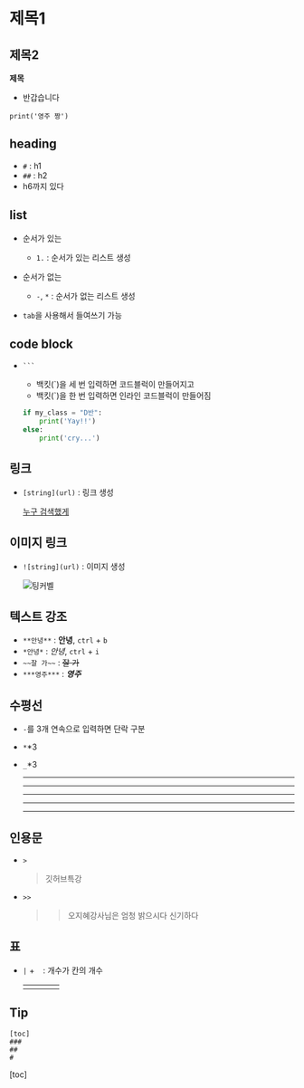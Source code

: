 # 제목1

## 제목2

**제목**

- 반갑습니다

`print('영주 짱')`



## heading

- `#` : h1
- `##` : h2
- h6까지 있다



## list

- 순서가 있는
  - `1.` : 순서가 있는 리스트 생성
- 순서가 없는
  - `-`, `*` : 순서가 없는 리스트 생성

- `tab`을 사용해서 들여쓰기 가능



## code block

- ` ``` ` 

  - 백킷(`)을 세 번 입력하면 코드블럭이 만들어지고
  - 백킷(`)을 한 번 입력하면 인라인 코드블럭이 만들어짐

  ````python
  if my_class = "D반":
      print('Yay!!')
  else:
      print('cry...')
  ````



## 링크

- `[string](url)` : 링크 생성

  [누구 검색했게](https://search.naver.com/search.naver?where=nexearch&sm=top_sug.pre&fbm=0&acr=7&acq=수지&qdt=0&ie=utf8&query=수지)



## 이미지 링크

- `![string](url)` : 이미지 생성

  ![팅커벨](https://search.pstatic.net/common/?src=http%3A%2F%2Fblogfiles.naver.net%2FMjAyMDEyMDlfNTAg%2FMDAxNjA3NDU0ODA0NjY1.Vr3bVb0nw-5EsBj38hWhtkwXnw44c09AMu4dJ3HX2cUg.G8mqyvd3hZWRgPVvKLKtCHBjhWEN-FkkbfbYvERZPeYg.JPEG.hautefleur%2Foutput_3014067786.jpg&type=a340)



## 텍스트 강조

- `**안녕**` : **안녕**, `ctrl` + `b`
- `*안녕*` : *안녕*, `ctrl` + `i`
- `~~잘 가~~` : ~~잘 가~~
- `***영주***` : ***영주***



## 수평선

- `-`를 3개 연속으로 입력하면 단락 구분 

- `*`*3

- `_`*3

  - ---

  - ---

  ___

  ***

  ---

  

## 인용문

- `>` 

  > 깃허브특강

- `>>`

  > > 오지혜강사님은 엄청 밝으시다 신기하다



## 표

- `|` + ` ` : 개수가 칸의 개수

  |      |      |      |      |
  | ---- | ---- | ---- | ---- |
  |      |      |      |      |




## Tip

```
[toc]
###
##
#
```

[toc]



